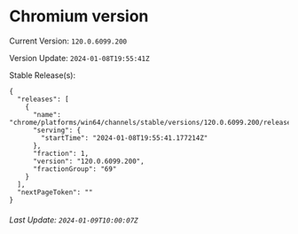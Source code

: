 # Chromium version

Current Version: `120.0.6099.200`

Version Update: `2024-01-08T19:55:41Z`

Stable Release(s):
```
{
  "releases": [
    {
      "name": "chrome/platforms/win64/channels/stable/versions/120.0.6099.200/releases/1704743741",
      "serving": {
        "startTime": "2024-01-08T19:55:41.177214Z"
      },
      "fraction": 1,
      "version": "120.0.6099.200",
      "fractionGroup": "69"
    }
  ],
  "nextPageToken": ""
}
```

###### Last Update: `2024-01-09T10:00:07Z`
        